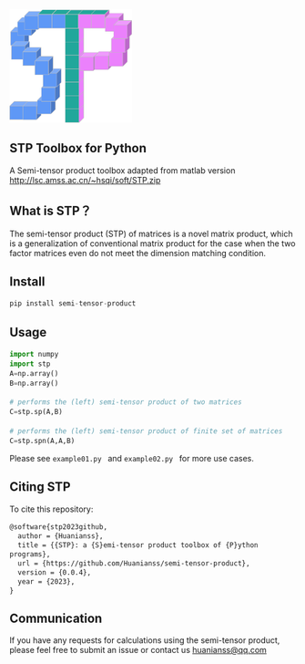 <img src="fig/stp.png" style="zoom:30%;" />

## STP Toolbox for Python

A Semi-tensor product toolbox adapted from matlab version
http://lsc.amss.ac.cn/~hsqi/soft/STP.zip



## What is STP？

The semi-tensor product (STP) of matrices is a novel matrix product, which is a generalization of conventional matrix product for the case when the two factor matrices even do not meet the dimension matching condition.



## Install 

```Python
pip install semi-tensor-product
```



## Usage

``` Python
import numpy
import stp
A=np.array()
B=np.array()

# performs the (left) semi-tensor product of two matrices
C=stp.sp(A,B)  

# performs the (left) semi-tensor product of finite set of matrices
C=stp.spn(A,A,B)
```

Please see `example01.py ` and `example02.py ` for more use cases.



## Citing STP

To cite this repository:

```
@software{stp2023github,
  author = {Huanianss},
  title = {{STP}: a {S}emi-tensor product toolbox of {P}ython programs},
  url = {https://github.com/Huanianss/semi-tensor-product},
  version = {0.0.4},
  year = {2023},
}
```



## Communication

If you have any requests for calculations using the semi-tensor product, please feel free to submit an issue or contact us huanianss@qq.com
